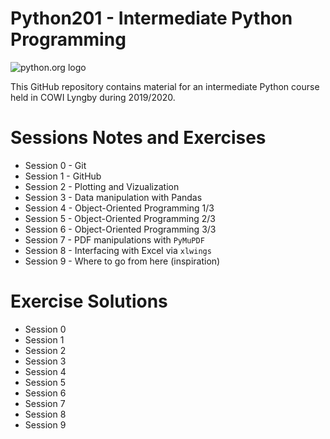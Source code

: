 # Python201 - Intermediate Python Programming

![python.org logo](https://www.python.org/static/community_logos/python-logo-master-v3-TM.png)

This GitHub repository contains material for an intermediate Python course held in COWI Lyngby during 2019/2020.

# Sessions Notes and Exercises

* Session 0 - Git 
* Session 1 - GitHub 
* Session 2 - Plotting and Vizualization 
* Session 3 - Data manipulation with Pandas 
* Session 4 - Object-Oriented Programming 1/3 
* Session 5 - Object-Oriented Programming 2/3 
* Session 6 - Object-Oriented Programming 3/3 
* Session 7 - PDF manipulations with `PyMuPDF` 
* Session 8 - Interfacing with Excel via `xlwings` 
* Session 9 - Where to go from here (inspiration) 

# Exercise Solutions

* Session 0
* Session 1
* Session 2 
* Session 3
* Session 4
* Session 5
* Session 6
* Session 7
* Session 8
* Session 9
